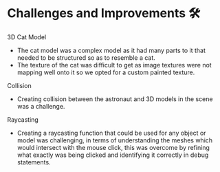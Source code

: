 # Challenges and Improvements :hammer_and_wrench:

3D Cat Model
- The cat model was a complex model as it had many parts to it that needed to be structured so as to resemble a cat.
- The texture of the cat was difficult to get as image textures were not mapping well onto it so we opted for a custom painted texture.

Collision
- Creating collision between the astronaut and 3D models in the scene was a challenge.

Raycasting
- Creating a raycasting function that could be used for any object or model was challenging, in terms of understanding the meshes which would intersect with the mouse click, this was overcome by refining what exactly was being clicked and identifying it correctly in debug statements. 

